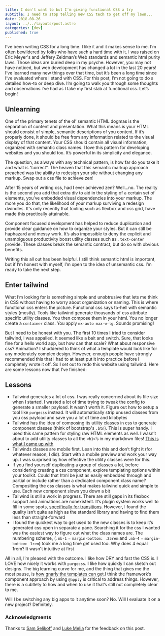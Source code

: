 ```yaml
---
title: I don't want to but I'm giving functional CSS a try
subtitle: I need to stop telling new CSS tech to get off my lawn...
date: 2018-08-26
layout: ../../layouts/post.astro
categories: [dev]
published: true
---
```

I’ve been writing CSS for a long time. I like it and it makes sense to me. I’m often bewildered by folks who have such a hard time with it. I was raised on Eric Meyer's and Jeffery Zeldman’s Web standards and semantic html purity laws. Those ideas are buried deep in my psyche. However, you may not have noticed, but web development has changed a lot in the last 20 years! I’ve learned many new things over that time, but it’s been a long time since I’ve evaluated where I stand with CSS. For this post, I’m not going to do a detailed how-to or deep dive. I’m going to walk you through some thoughts and observations I’ve had as I take my first stab at functional css. Let’s begin!

## Unlearning

One of the primary tenets of the ol’ semantic HTML dogmas is the separation of content and presentation. What this means is your HTML should consist of simple, semantic descriptions of you content. If it’s properly done, it should be free from any information related to the visual display of that content. Your CSS should contain all visual information, organized with semantic class names. I love this pattern for developing websites and you should too. It’s powerful in its simplicity and elegance.

The question, as always with any technical pattern, is how far do you take it and what is “correct”. The heaven that this semantic markup approach preached was the ability to redesign your site without changing any markup. Swap out a css file to achieve zen!

After 15 years of writing css, had I ever achieved zen? Well...no. The reality is the second you add that extra div to aid in the styling of a certain set of elements, you've embedded visual dependencies into your markup. The more you do that, the likelihood of your markup surviving a redesign dwindles. It's only recently that tooling such as flexbox and css grid, have made this practically attainable.

Component focused development has helped to reduce duplication and provide clear guidance on how to organize your styles. But it can still be haphazard and messy work. It’s also impossible to deny the explicit and unambiguous productivity boost utility classes such as `.text-center` provide. These classes break the semantic contract, but do so with obvious benefits.

Writing this all out has been helpful. I still think semantic html is important, but if I’m honest with myself, I’m open to the idea of unsemantic css. I’m ready to take the next step.

## Enter tailwind

What I’m looking for is something simple and unobtrusive that lets me think in CSS without having to worry about organization or naming. This is where functional css enters the picture. Functional css says to-hell with semantic styles (mostly). Tools like tailwind generate thousands of css attribute specific utility classes. You then compose them in your html. You no longer create a `container` class. You apply `mx-auto max-w-lg`. Sounds promising!

But I need to be honest with you. The first 10 times I tried to consider tailwind, I was appalled. It seemed like a bait and switch. Sure, that looks fine for a hello world app, but how can that scale? What about responsive css? Animation? I shuddered to think of what a template would look like for any moderately complex design. However, enough people have strongly recommended this that I had to at least put it into practice before I completely wrote it off. So I set out to redo this website using tailwind. Here are some lessons now that I’ve finished:

## Lessons

* Tailwind generates a lot of css. I was really concerned about its file size when I started. I wasted a lot of time trying to tweak the config to generate a smaller payload. It wasn’t worth it. Figure out how to setup a tool like `purgecss` instead. It will automatically strip unused classes from you css payload and save you a lot of time and kilobytes
* Tailwind has the idea of composing its utility classes in css to generate component classes (think of bootstrap's `.btn`). This is super handy. I used this same pattern for styling raw HTML elements as well. I wasn’t about to add utility classes to all the `<h1>`’s in my markdown files! [This is what I came up with](https://github.com/mattmcmanus/mattmcmanus.github.io/blob/master/src/tailwind.css#L51-L102)
* Tailwinds classes are mobile first. Lean into this and don’t fight it (for whatever reason, I did). Start with a mobile preview and work your way up. I was surprised by how effective the utility classes were for this.
* If you find yourself duplicating a group of classes a lot, before considering creating a css component, explore templating options within your toolkit. Could that html be just as easily embedded through and partial or include rather than a dedicated component class name? Compositing the css classes is what makes tailwind quick and simple to use. Each new component slows you down a bit
* Tailwind is still a work in progress. There are still gaps in its flexbox support and animations are nonexistent. It’s plugin system works well to fill in some spots, [specifically for transitions](https://www.npmjs.com/package/glhd-tailwindcss-transitions). However, I found the quality isn’t quite as high as the standard library and having to find them less than straight-forward
* I found the quickest way to get used to the new classes is to keep it’s generated css open in separate a pane. Searching it for the css I wanted was the easiest way to figure out what the class names are. The numbering scheme, (`.mb-1` = `margin-bottom: .25rem` and `.mb-4` = `margin-bottom: 1rem`) took me a long time get used too. Why does 4 equal 1rem? It wasn't intuitive at first

All in all, I’m pleased with the outcome. I like how DRY and fast the CSS is. I LOVE how nicely it works with `purgecss`. I like how quickly I can sketch out designs. The big learning curve for me, and the thing that gives me the most pause, is [how gnarly the templates can get](https://github.com/mattmcmanus/mattmcmanus.github.io/blob/master/_layouts/book.html#L6).I think the framework’s component approach by using `@apply` is critical to address things. However, there is a subtlety to how and when to use it that’s still not completely clear to me.

Will I be switching any big apps to it anytime soon? No. Will I evaluate it on a new project? Definitely.

### Acknowledgments

Thanks to [Sam Selikoff](https://twitter.com/samselikoff) and [Luke Melia](https://twitter.com/lukemelia) for the feedback on this post.